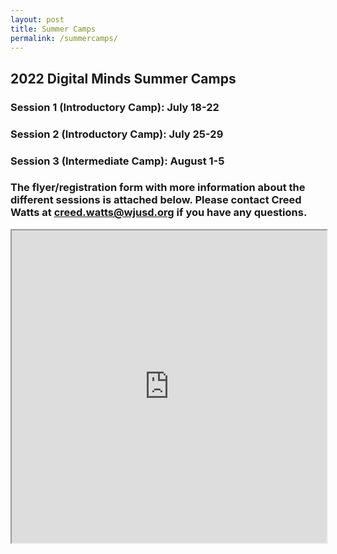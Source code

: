 ```yaml
---
layout: post
title: Summer Camps
permalink: /summercamps/
---
```

## 2022 Digital Minds Summer Camps

### Session 1 (Introductory Camp): July 18-22
### Session 2 (Introductory Camp): July 25-29
### Session 3 (Intermediate Camp): August 1-5

### The flyer/registration form with more information about the different sessions is attached below. Please contact Creed Watts at creed.watts@wjusd.org if you have any questions.

<iframe src="https://drive.google.com/file/d/13UzCnYAkizVUZJ2Xne11WUhQtpCem6wd/view?usp=sharing" width="100%" height="500px">
    </iframe>




